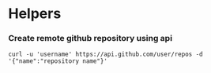 # Helpers
 
### Create remote github repository using api

`curl -u 'username' https://api.github.com/user/repos -d '{"name":"repository name"}'`
